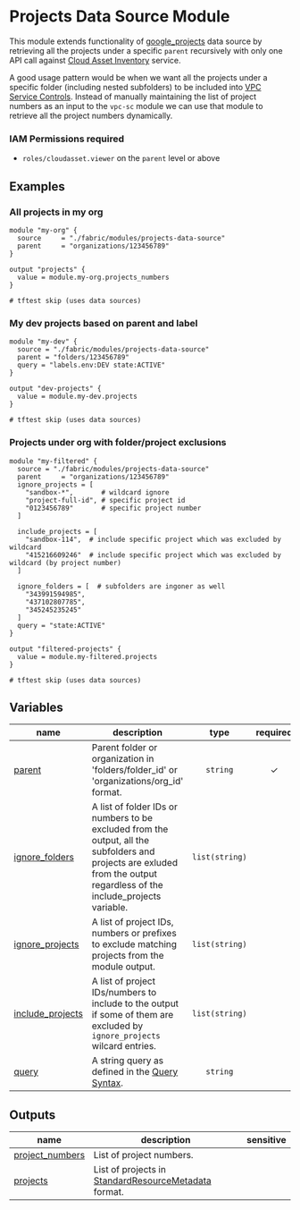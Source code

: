 # Projects Data Source Module 

This module extends functionality of [google_projects](https://registry.terraform.io/providers/hashicorp/google/latest/docs/data-sources/projects) data source by retrieving all the projects under a specific `parent` recursively with only one API call against [Cloud Asset Inventory](https://cloud.google.com/asset-inventory) service. 

A good usage pattern would be when we want all the projects under a specific folder (including nested subfolders) to be included into [VPC Service Controls](../vpc-sc/). Instead of manually maintaining the list of project numbers as an input to the `vpc-sc` module we can use that module to retrieve all the project numbers dynamically.

### IAM Permissions required

- `roles/cloudasset.viewer` on the `parent` level or above


## Examples

### All projects in my org

```hcl
module "my-org" {
  source     = "./fabric/modules/projects-data-source"
  parent     = "organizations/123456789"
}

output "projects" {
  value = module.my-org.projects_numbers
}

# tftest skip (uses data sources)
```

### My dev projects based on parent and label

```hcl
module "my-dev" {
  source = "./fabric/modules/projects-data-source"
  parent = "folders/123456789"
  query = "labels.env:DEV state:ACTIVE"
}

output "dev-projects" {
  value = module.my-dev.projects
}

# tftest skip (uses data sources)
```

### Projects under org with folder/project exclusions
```hcl
module "my-filtered" {
  source = "./fabric/modules/projects-data-source"
  parent     = "organizations/123456789"
  ignore_projects = [
    "sandbox-*",       # wildcard ignore
    "project-full-id", # specific project id
    "0123456789"       # specific project number
  ]

  include_projects = [
    "sandbox-114",  # include specific project which was excluded by wildcard
    "415216609246"  # include specific project which was excluded by wildcard (by project number)
  ]

  ignore_folders = [  # subfolders are ingoner as well
    "343991594985", 
    "437102807785",
    "345245235245"
  ]
  query = "state:ACTIVE"
}

output "filtered-projects" {
  value = module.my-filtered.projects
}

# tftest skip (uses data sources)

```

<!-- BEGIN TFDOC -->

## Variables

| name | description | type | required | default |
|---|---|:---:|:---:|:---:|
| [parent](variables.tf#L17) | Parent folder or organization in 'folders/folder_id' or 'organizations/org_id' format. | <code>string</code> | ✓ |  |
| [ignore_folders](variables.tf#L58) | A list of folder IDs or numbers to be excluded from the output, all the subfolders and projects are exluded from the output regardless of the include_projects variable. | <code>list&#40;string&#41;</code> |  | <code>&#91;&#93;</code> |
| [ignore_projects](variables.tf#L32) | A list of project IDs, numbers or prefixes to exclude matching projects from the module output. | <code>list&#40;string&#41;</code> |  | <code>&#91;&#93;</code> |
| [include_projects](variables.tf#L44) | A list of project IDs/numbers to include to the output if some of them are excluded by `ignore_projects` wilcard entries. | <code>list&#40;string&#41;</code> |  | <code>&#91;&#93;</code> |
| [query](variables.tf#L26) | A string query as defined in the [Query Syntax](https://cloud.google.com/asset-inventory/docs/query-syntax). | <code>string</code> |  | <code>&#34;state:ACTIVE&#34;</code> |

## Outputs

| name | description | sensitive |
|---|---|:---:|
| [project_numbers](outputs.tf#L17) | List of project numbers. |  |
| [projects](outputs.tf#L22) | List of projects in [StandardResourceMetadata](https://cloud.google.com/asset-inventory/docs/reference/rest/v1p1beta1/resources/searchAll#StandardResourceMetadata) format. |  |

<!-- END TFDOC -->
